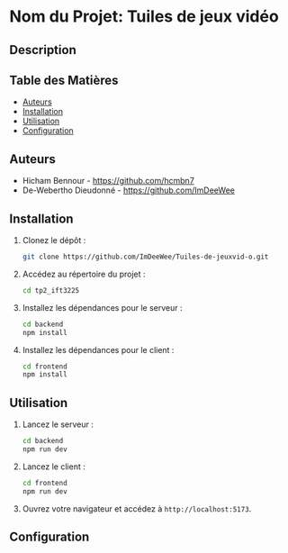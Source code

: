 # Nom du Projet: Tuiles de jeux vidéo

## Description


## Table des Matières

- [Auteurs](#auteurs)
- [Installation](#installation)
- [Utilisation](#utilisation)
- [Configuration](#configuration)

## Auteurs

- Hicham Bennour - https://github.com/hcmbn7
- De-Webertho Dieudonné - https://github.com/ImDeeWee


## Installation

1. Clonez le dépôt :
    ```bash
    git clone https://github.com/ImDeeWee/Tuiles-de-jeuxvid-o.git
    ```

2. Accédez au répertoire du projet :
    ```bash
    cd tp2_ift3225
    ```

3. Installez les dépendances pour le serveur :
    ```bash
    cd backend
    npm install
    ```

4. Installez les dépendances pour le client :
    ```bash
    cd frontend
    npm install
    ```

## Utilisation

1. Lancez le serveur :
    ```bash
    cd backend
    npm run dev
    ```

2. Lancez le client :
    ```bash
    cd frontend
    npm run dev
    ```

3. Ouvrez votre navigateur et accédez à `http://localhost:5173`.

## Configuration



